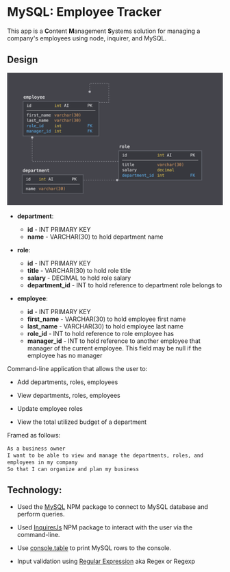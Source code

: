 # MySQL: Employee Tracker

This app is a **C**ontent **M**anagement **S**ystems solution for managing a company's employees using node, inquirer, and MySQL.

## Design

![Database Schema](Assets/schema.png)

- **department**:

  - **id** - INT PRIMARY KEY
  - **name** - VARCHAR(30) to hold department name

- **role**:

  - **id** - INT PRIMARY KEY
  - **title** - VARCHAR(30) to hold role title
  - **salary** - DECIMAL to hold role salary
  - **department_id** - INT to hold reference to department role belongs to

- **employee**:

  - **id** - INT PRIMARY KEY
  - **first_name** - VARCHAR(30) to hold employee first name
  - **last_name** - VARCHAR(30) to hold employee last name
  - **role_id** - INT to hold reference to role employee has
  - **manager_id** - INT to hold reference to another employee that manager of the current employee. This field may be null if the employee has no manager

Command-line application that allows the user to:

- Add departments, roles, employees

- View departments, roles, employees

- Update employee roles

- View the total utilized budget of a department

Framed as follows:

```
As a business owner
I want to be able to view and manage the departments, roles, and employees in my company
So that I can organize and plan my business
```

## Technology:

- Used the [MySQL](https://www.npmjs.com/package/mysql) NPM package to connect to MySQL database and perform queries.

- Used [InquirerJs](https://www.npmjs.com/package/inquirer/v/0.2.3) NPM package to interact with the user via the command-line.

- Use [console.table](https://www.npmjs.com/package/console.table) to print MySQL rows to the console.

- Input validation using [Regular Expression](http://www.regexbuddy.com/regex.html) aka Regex or Regexp
